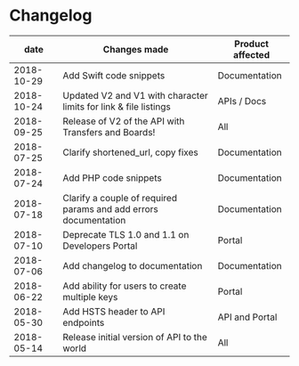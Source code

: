 # Changelog

| date       | Changes made                                                     | Product affected |
| ---------- | ---------------------------------------------------------------- | ---------------- |
| 2018-10-29 | Add Swift code snippets                                          | Documentation    |
| 2018-10-24 | Updated V2 and V1 with character limits for link & file listings | APIs / Docs      |
| 2018-09-25 | Release of V2 of the API with Transfers and Boards!              | All              |
| 2018-07-25 | Clarify shortened_url, copy fixes                                | Documentation    |
| 2018-07-24 | Add PHP code snippets                                            | Documentation    |
| 2018-07-18 | Clarify a couple of required params and add errors documentation | Documentation    |
| 2018-07-10 | Deprecate TLS 1.0 and 1.1 on Developers Portal                   | Portal           |
| 2018-07-06 | Add changelog to documentation                                   | Documentation    |
| 2018-06-22 | Add ability for users to create multiple keys                    | Portal           |
| 2018-05-30 | Add HSTS header to API endpoints                                 | API and Portal   |
| 2018-05-14 | Release initial version of API to the world                      | All              |
